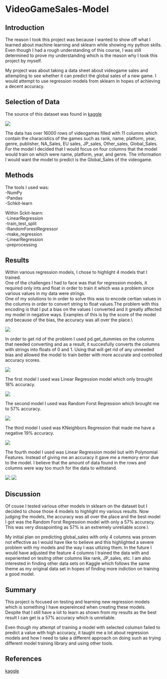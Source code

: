 # VideoGameSales-Model

## Introduction
The reason I took this project was because I wanted to show off what I learned about machine learning and sklearn while showing my python skills. Even though I had a rough understanding of this course, I was still determined to prove my understanding which is the reason why I took this project by myself.

My project was about taking a data sheet about videogame sales and attempting to see whether it can predict the global sales of a new game. I would attempt to use regression models from sklearn in hopes of achieving a decent accuracy.
## Selection of Data
The source of this dataset was found in [kaggle](https://www.kaggle.com/gregorut/videogamesales) 

![](GlobalSales.PNG)

The data has over 16000 rows of videogames filled with 11 columns which contain the characistics of the games such as rank, name, platform, year, genre, publisher, NA_Sales, EU sales, JP_sales, Other_sales, Global_Sales. For the model I decided that I would focus on four columns that the model would train on which were name, platform, year, and genre. The information I would want the model to predict is the Global_Sales of the videogame.  
## Methods

The tools I used was:\
-NumPy\
-Pandas\
-Schkit-learn 

Within Sckit-learn:\
-LinearRegression\
-train_test_split\
-RandomForestRegressor\
-make_regression\
-LinearRegression\
-preprocessing
## Results
Within various regression models, I chose to highlight 4 models that I trained.\
One of the challenges I had to face was that for regression models, it required only ints and float in order to train it which was a problem since various values in my data were strings.\
One of my solutions to in order to solve this was to encode certian values in the columns in order to convert string to float values.The problem with this encoding is that I put a bias on the values I converted and it greatly affected my model in negative ways. Examples of this is by the score of the model and because of the bias, the accuracy was all over the place.\

![](EncodingAttempt1.PNG)

In order to get rid of the problem I used pd.get_dummies on the columns that needed converting and as a result, it succesfully converts the columns with strings into floats of 0 and 1. Using that will get rid of any unneeded bias and allowed the model to train better with more accurate and controlled accuracy scores.

![](EncodingAttempt2.PNG)

The first model I used was Linear Regression model which only brought 18% accuracy. 

![](LinearRegression.PNG)

The second model I used was Random Forst Regression which brought me to 57% accuracy.

![](RandomForestRegressor.PNG)

The third model I used was KNeighbors Regression that made me have a negative 19% accuracy.

![](KneighborsRegressor.PNG)

The fourth model I used was Linear Regression model but with Polynomial Features. Instead of giving me an accuracy it gave me a memory error due to the model. I believe that the amount of data found in the rows and columns were way too much for the data to withstand.

![](PolynomialFeatures.PNG)
![](MemoryError.PNG)

## Discussion
Of couse I tested various other models in sklearn on the dataset but I decided to chose those 4 models to highlight my various results. Now judging the models, the accuracy was all over the place and the best model I got was the Random Forst Regression model with only a 57% accuracy. This was very dissapointing as 57% is an extremely unreliable score.\

My initial plan on predicting global_sales with only 4 columns was proven not effective as I would have like to believe and this highlighted a severe problem with my models and the way I was utlizing them. In the future I would have adjusted the feature 4 columns I trained the data with and experiented on tesitng other columns like rank, JP_sales, etc. I am also interested in finding other data sets on Kaggle which follows the same theme as my original data set in hopes of finding more indiction on training a good model. 
## Summary
This project is focused on testing and learning new regression models which is something I have expereinced when creating these models. Despite that I still have a lot to learn as shown from my results as the best result I can get is a 57% accuracy which is unreliable.

Even though my attempt of training a model with selected columsn failed to predict a value with high accuracy, it taught me a lot about regression models and how I need to take a different approach on doing such as trying different model training library and using other tools.
## References
[kaggle](https://www.kaggle.com/gregorut/videogamesales) 
